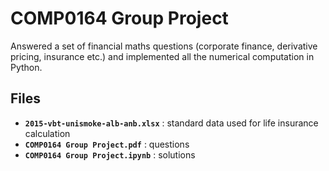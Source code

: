 # COMP0164 Group Project

Answered a set of financial maths questions (corporate finance, derivative pricing, insurance etc.) and implemented all the numerical computation in Python.


## Files

- **`2015-vbt-unismoke-alb-anb.xlsx`** : standard data used for life insurance calculation
- **`COMP0164 Group Project.pdf`** : questions
- **`COMP0164 Group Project.ipynb`** : solutions
